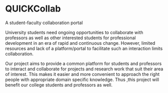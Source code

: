 # QUICKCollab
A student-faculty collaboration portal

University students need ongoing opportunities to collaborate with professors as well as other interested students for professional development in an era of rapid and continuous change. However, limited resources and lack of a platform/portal to facilitate such an interaction limits collaboration.

Our project aims to provide a common platform for students and professors to interact and collaborate for projects and research work that suit their area of interest.
This makes it easier and more convenient to approach the right people with appropriate domain specific knowledge. Thus ,this project will benefit our college students and professors as well.

